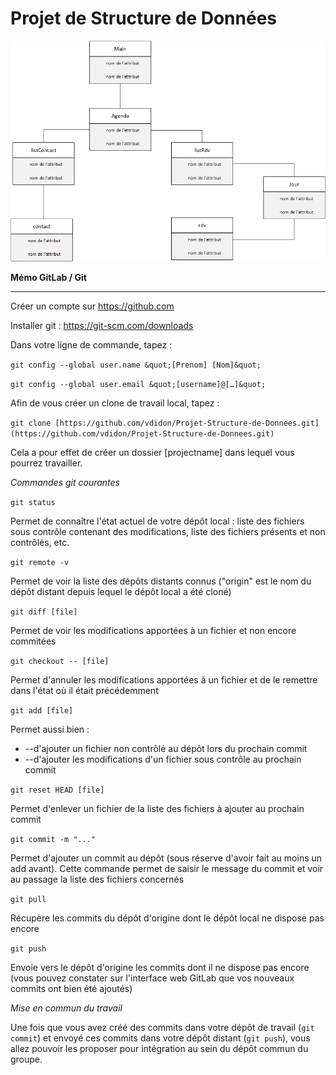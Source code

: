 # Projet de Structure de Données
![Schéma global](Schema_global.png)

**Mémo GitLab / Git**

** **

Créer un compte sur https://github.com

Installer git : https://git-scm.com/downloads

Dans votre ligne de commande, tapez :

`git config --global user.name &quot;[Prenom] [Nom]&quot;`

`git config --global user.email &quot;[username]@[…]&quot;`

Afin de vous créer un clone de travail local, tapez :

`git clone [https://github.com/vdidon/Projet-Structure-de-Donnees.git](https://github.com/vdidon/Projet-Structure-de-Donnees.git)`

Cela a pour effet de créer un dossier [projectname] dans lequel vous pourrez travailler.

_Commandes git courantes_

`git status`

Permet de connaître l&#39;état actuel de votre dépôt local : liste des fichiers sous contrôle contenant des modifications, liste des fichiers présents et non contrôlés, etc.

`git remote -v`

Permet de voir la liste des dépôts distants connus (&quot;origin&quot; est le nom du dépôt distant depuis lequel le dépôt local a été cloné)

`git diff [file]`

Permet de voir les modifications apportées à un fichier et non encore commitées

`git checkout -- [file]`

Permet d&#39;annuler les modifications apportées à un fichier et de le remettre dans l&#39;état où il était précédemment

`git add [file]`

Permet aussi bien :

- --d&#39;ajouter un fichier non contrôlé au dépôt lors du prochain commit
- --d&#39;ajouter les modifications d&#39;un fichier sous contrôle au prochain commit

`git reset HEAD [file]`

Permet d&#39;enlever un fichier de la liste des fichiers à ajouter au prochain commit

`git commit -m "..."`

Permet d&#39;ajouter un commit au dépôt (sous réserve d&#39;avoir fait au moins un add avant). Cette commande permet de saisir le message du commit et voir au passage la liste des fichiers concernés

`git pull`

Récupère les commits du dépôt d&#39;origine dont le dépôt local ne dispose pas encore

`git push`

Envoie vers le dépôt d&#39;origine les commits dont il ne dispose pas encore (vous pouvez constater sur l&#39;interface web GitLab que vos nouveaux commits ont bien été ajoutés)





_Mise en commun du travail_

Une fois que vous avez créé des commits dans votre dépôt de travail (`git commit`) et envoyé ces commits dans votre dépôt distant (`git push`), vous allez pouvoir les proposer pour intégration au sein du dépôt commun du groupe.